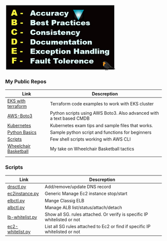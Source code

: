 
![alt text](img/dvethos.jpg "Denny Vettom Development ethos ")
### My Public Repos 

| Link | Descreption |
| ------------- |------------- |
|[EKS with terraform](https://github.com/vettom/aws-eks-terraform)|Terraform code examples to work with EKS cluster|
|[AWS-Boto3](https://github.com/vettom/Aws-Boto3)|Python scripts using AWS Boto3. Also advanced with a text based CMDB|
|[Kubernetes](https://github.com/vettom/Kubernetes)|Kubernetes exam tips and sample files that works.|
|[Python Basics](https://github.com/vettom/PythonBasics)|Sample python script and functions for beginners|
|[Scripts](https://github.com/vettom/Scripts)|Few shell scripts working with AWS CLI|
|[Wheelchair Basketball](https://vettom.github.io/wheelchairbasketball/)|My take on Wheelchair Basketball tactics|
|||




### Scripts 
| Link | Descreption |
| ------------- |------------- |
|[dnsctl.py](https://github.com/vettom/Aws-Boto3#dnsupdatepy)|Add/remove/update DNS record|
|[ec2instance.py](https://github.com/vettom/Aws-Boto3#ec2instancepy)|Generic Manage Ec2 instance stop/start|
|[elbctl.py](https://github.com/vettom/Aws-Boto3#elbctlpy)|Mange Classig ELB|
|[albctl.py](https://github.com/vettom/Aws-Boto3#albctlpy-elb-v2)|Manage ALB list/status/attach/detach|
|[lb-whitelist.py](https://github.com/vettom/Aws-Boto3#lb-whitelistcheckpy)|Show all SG. rules attached. Or verify is specific IP whitelisted or not|
|[ec2-whitelist.py](https://github.com/vettom/Aws-Boto3/blob/master/ec2-whitelistcheck.py) |List all SG rules attached to Ec2 or find if specific IP whitelisted or not|
